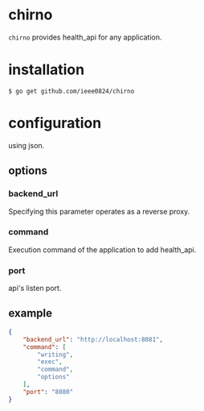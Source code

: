 # chirno

`chirno` provides health_api for any application.

# installation
```
$ go get github.com/ieee0824/chirno
```

# configuration
using json.

## options

### backend_url
Specifying this parameter operates as a reverse proxy.

### command
Execution command of the application to add health_api.

### port
api's listen port.

## example

```json
{
    "backend_url": "http://localhost:8081",
    "command": [
        "writing",
        "exec",
        "command",
        "options"
    ],
    "port": "8080"
}
```

